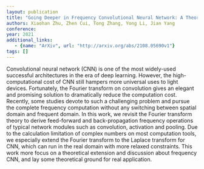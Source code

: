 ```yaml
---
layout: publication
title: "Going Deeper in Frequency Convolutional Neural Network: A Theoretical Perspective"
authors: Xiaohan Zhu, Zhen Cui, Tong Zhang, Yong Li, Jian Yang
conference: 
year: 2021
additional_links: 
   - {name: "ArXiv", url: "http://arxiv.org/abs/2108.05690v1"}
tags: []
---
```

Convolutional neural network (CNN) is one of the most widely-used successful
architectures in the era of deep learning. However, the high-computational cost
of CNN still hampers more universal uses to light devices. Fortunately, the
Fourier transform on convolution gives an elegant and promising solution to
dramatically reduce the computation cost. Recently, some studies devote to such
a challenging problem and pursue the complete frequency computation without any
switching between spatial domain and frequent domain. In this work, we revisit
the Fourier transform theory to derive feed-forward and back-propagation
frequency operations of typical network modules such as convolution, activation
and pooling. Due to the calculation limitation of complex numbers on most
computation tools, we especially extend the Fourier transform to the Laplace
transform for CNN, which can run in the real domain with more relaxed
constraints. This work more focus on a theoretical extension and discussion
about frequency CNN, and lay some theoretical ground for real application.